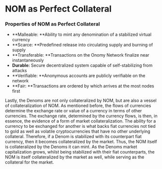 # NOM as Perfect Collateral

### Properties of NOM as Perfect Collateral

* **Malleable: **Ability to mint any denomination of a stabilized virtual currency
* **Scarce: **Predefined release into circulating supply and burning of supply
* **Transferable: **Transactions on the Onomy Network finalize near instantaneously
* **Durable:** Secure decentralized system capable of self-stabilizing from attacks
* **Verifiable: **Anonymous accounts are publicly verifiable on the network
* **Fair: **Transactions are ordered by which arrives at the most nodes first

Lastly, the Denoms are not only collateralized by NOM, but are also a vessel of collateralization of NOM. As mentioned before, the flows of currencies determine the exchange rate or value of a currency in terms of other currencies. The exchange rate, determined by the currency flows, is then, in essence, the evidence of a form of market collateralization. The ability for a currency to be exchanged for another is what backs fiat currencies not tied to gold as well as volatile cryptocurrencies that have no other underlying collateral. Therefore, if a Denom is stabilized with its counterpart fiat currency, then it becomes collateralized by the market. Thus, the NOM itself is collateralized by the Denoms it can mint. As the Denoms market capitalization grows, whilst being stabilized with their fiat counterparts, the NOM is itself collateralized by the market as well, while serving as the collateral for the market.
